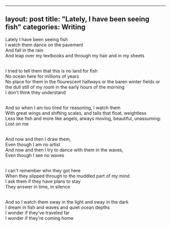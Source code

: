 ---
layout: post
title: "Lately, I have been seeing fish"
categories: Writing
----
Lately I have been seeing fish
<br>I watch them dance on the pavement
<br>And fall in the rain
<br>And leap over my textbooks and through my hair and in my sheets

<br>I tried to tell them that this is no land for fish
<br>No ocean here for millions of years
<br>No place for them in the flourescent hallways or the baren winter fields or the dull still of my room in the early hours of the morning
<br>I don't think they understand

<br>And so when I am too tired for reasoning, I watch them
<br>With great wings and shifting scales, and tails that float, weightless
<br>Less like fish and more like angels, always moving, beautiful, unassuming:
<br>Lost on me

<br>And now and then I draw them,
<br>Even though I am no artist
<br>And now and then I try to dance with them in the waves,
<br>Even though I see no waves

<br>I can't remember whn they got here
<br>When they slipped through to the muddled part of my mind
<br>I ask them if they have plans to stay
<br>They answer in time, in silence

<br>And so I watch them sway in the light and sway in the dark
<br>I dream in fish and waves and quiet ocean depths
<br>I wonder if they've traveled far
<br>I wonder if they're coming home
